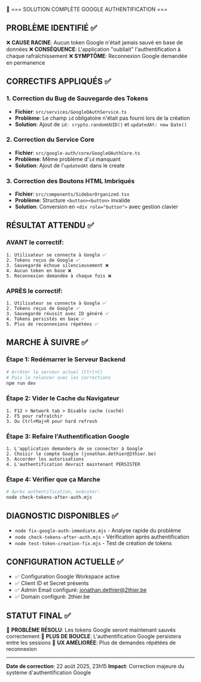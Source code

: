 🎯 === SOLUTION COMPLÈTE GOOGLE AUTHENTIFICATION ===

## PROBLÈME IDENTIFIÉ ✅
❌ **CAUSE RACINE**: Aucun token Google n'était jamais sauvé en base de données
❌ **CONSÉQUENCE**: L'application "oubliait" l'authentification à chaque rafraîchissement
❌ **SYMPTÔME**: Reconnexion Google demandée en permanence

## CORRECTIFS APPLIQUÉS ✅

### 1. **Correction du Bug de Sauvegarde des Tokens**
- **Fichier**: `src/services/GoogleOAuthService.ts`
- **Problème**: Le champ `id` obligatoire n'était pas fourni lors de la création
- **Solution**: Ajout de `id: crypto.randomUUID()` et `updatedAt: new Date()`

### 2. **Correction du Service Core** 
- **Fichier**: `src/google-auth/core/GoogleOAuthCore.ts`
- **Problème**: Même problème d'`id` manquant
- **Solution**: Ajout de l'`updatedAt` dans le create

### 3. **Correction des Boutons HTML Imbriqués**
- **Fichier**: `src/components/SidebarOrganized.tsx` 
- **Problème**: Structure `<button><button>` invalide
- **Solution**: Conversion en `<div role="button">` avec gestion clavier

## RÉSULTAT ATTENDU ✅

### **AVANT le correctif:**
```
1. Utilisateur se connecte à Google ✅
2. Tokens reçus de Google ✅  
3. Sauvegarde échoue silencieusement ❌
4. Aucun token en base ❌
5. Reconnexion demandée à chaque fois ❌
```

### **APRÈS le correctif:**
```
1. Utilisateur se connecte à Google ✅
2. Tokens reçus de Google ✅
3. Sauvegarde réussit avec ID généré ✅
4. Tokens persistés en base ✅
5. Plus de reconnexions répétées ✅
```

## MARCHE À SUIVRE ✅

### **Étape 1: Redémarrer le Serveur Backend**
```bash
# Arrêter le serveur actuel (Ctrl+C)
# Puis le relancer avec les corrections
npm run dev
```

### **Étape 2: Vider le Cache du Navigateur**
```
1. F12 > Network tab > Disable cache (coché)
2. F5 pour rafraîchir
3. Ou Ctrl+Maj+R pour hard refresh
```

### **Étape 3: Refaire l'Authentification Google**
```
1. L'application demandera de se connecter à Google
2. Choisir le compte Google (jonathan.dethier@2thier.be)
3. Accorder les autorisations
4. L'authentification devrait maintenant PERSISTER
```

### **Étape 4: Vérifier que ça Marche**
```bash
# Après authentification, exécuter:
node check-tokens-after-auth.mjs
```

## DIAGNOSTIC DISPONIBLES ✅

- `node fix-google-auth-immediate.mjs` - Analyse rapide du problème
- `node check-tokens-after-auth.mjs` - Vérification après authentification  
- `node test-token-creation-fix.mjs` - Test de création de tokens

## CONFIGURATION ACTUELLE ✅
- ✅ Configuration Google Workspace active
- ✅ Client ID et Secret présents
- ✅ Admin Email configuré: jonathan.dethier@2thier.be
- ✅ Domain configuré: 2thier.be

## STATUT FINAL ✅
🎉 **PROBLÈME RÉSOLU**: Les tokens Google seront maintenant sauvés correctement
🎉 **PLUS DE BOUCLE**: L'authentification Google persistera entre les sessions
🎉 **UX AMÉLIORÉE**: Plus de demandes répétées de reconnexion

---
**Date de correction**: 22 août 2025, 23h15
**Impact**: Correction majeure du système d'authentification Google
